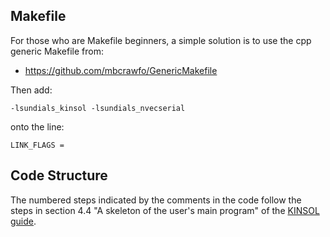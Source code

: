 ## Makefile

For those who are Makefile beginners, a simple solution is to use the cpp generic Makefile from:

 - https://github.com/mbcrawfo/GenericMakefile
 
Then add:

```
-lsundials_kinsol -lsundials_nvecserial
```

onto the line:

```
LINK_FLAGS = 
```

## Code Structure

The numbered steps indicated by the comments in the code follow the steps in section 4.4 "A skeleton of the user's main program" of the [KINSOL guide](https://computation.llnl.gov/sites/default/files/public/kin_guide.pdf).
